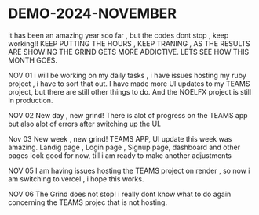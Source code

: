 # DEMO-2024-NOVEMBER
it has been an amazing year soo far , but the codes dont stop , keep working!!
KEEP PUTTING THE HOURS , KEEP TRANING , AS THE RESULTS ARE SHOWING THE GRIND GETS MORE ADDICTIVE.
LETS SEE HOW THIS MONTH GOES.


NOV 01
i will be working on my daily tasks , i have issues hosting my ruby project , i have to sort that out.
I have made more UI updates to my TEAMS project, but there are still other things to do.
And the NOELFX project is still in production.

NOV 02
New day , new grind!
There is alot of progress on the TEAMS app but also alot of errors after switching up the UI. 

Nov 03
New week , new grind!
TEAMS APP, UI update this week was amazing.
Landig page , Login page , Signup page, dashboard and other pages look good for now, till i am ready to make another adjustments

NOV 05
I am having issues hosting the TEAMS project on render , so now i am switching to vercel , i hope this works.

NOV 06
The Grind does not stop!
i really dont know what to do again concerning the TEAMS projec that is not hosting.
